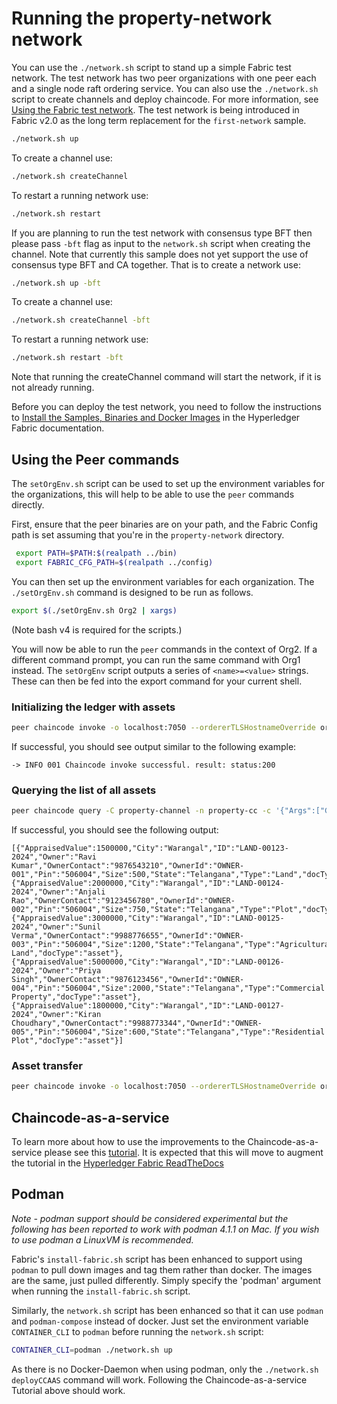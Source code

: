 # Running the property-network network

You can use the `./network.sh` script to stand up a simple Fabric test network. The test network has two peer organizations with one peer each and a single node raft ordering service. You can also use the `./network.sh` script to create channels and deploy chaincode. For more information, see [Using the Fabric test network](https://hyperledger-fabric.readthedocs.io/en/latest/test_network.html). The test network is being introduced in Fabric v2.0 as the long term replacement for the `first-network` sample.

```bash
./network.sh up
```

To create a channel use:

```bash
./network.sh createChannel
```

To restart a running network use:

```bash
./network.sh restart
```

If you are planning to run the test network with consensus type BFT then please pass `-bft` flag as input to the `network.sh` script when creating the channel. Note that currently this sample does not yet support the use of consensus type BFT and CA together.
That is to create a network use:

```bash
./network.sh up -bft
```

To create a channel use:

```bash
./network.sh createChannel -bft
```

To restart a running network use:

```bash
./network.sh restart -bft
```

Note that running the createChannel command will start the network, if it is not already running.

Before you can deploy the test network, you need to follow the instructions to [Install the Samples, Binaries and Docker Images](https://hyperledger-fabric.readthedocs.io/en/latest/install.html) in the Hyperledger Fabric documentation.

## Using the Peer commands

The `setOrgEnv.sh` script can be used to set up the environment variables for the organizations, this will help to be able to use the `peer` commands directly.

First, ensure that the peer binaries are on your path, and the Fabric Config path is set assuming that you're in the `property-network` directory.

```bash
 export PATH=$PATH:$(realpath ../bin)
 export FABRIC_CFG_PATH=$(realpath ../config)
```

You can then set up the environment variables for each organization. The `./setOrgEnv.sh` command is designed to be run as follows.

```bash
export $(./setOrgEnv.sh Org2 | xargs)
```

(Note bash v4 is required for the scripts.)

You will now be able to run the `peer` commands in the context of Org2. If a different command prompt, you can run the same command with Org1 instead.
The `setOrgEnv` script outputs a series of `<name>=<value>` strings. These can then be fed into the export command for your current shell.

### Initializing the ledger with assets
```bash
peer chaincode invoke -o localhost:7050 --ordererTLSHostnameOverride orderer.example.com --tls --cafile "${PWD}/organizations/ordererOrganizations/example.com/orderers/orderer.example.com/msp/tlscacerts/tlsca.example.com-cert.pem" -C property-channel -n property-cc --peerAddresses localhost:7051 --tlsRootCertFiles "${PWD}/organizations/peerOrganizations/org1.example.com/peers/peer0.org1.example.com/tls/ca.crt" --peerAddresses localhost:9051 --tlsRootCertFiles "${PWD}/organizations/peerOrganizations/org2.example.com/peers/peer0.org2.example.com/tls/ca.crt" -c '{"function":"InitLedger","Args":[]}'
```

If successful, you should see output similar to the following example:
```shell
-> INFO 001 Chaincode invoke successful. result: status:200
```

### Querying the list of all assets
```bash
peer chaincode query -C property-channel -n property-cc -c '{"Args":["GetAllAssets"]}'
```

If successful, you should see the following output:
```shell
[{"AppraisedValue":1500000,"City":"Warangal","ID":"LAND-00123-2024","Owner":"Ravi Kumar","OwnerContact":"9876543210","OwnerId":"OWNER-001","Pin":"506004","Size":500,"State":"Telangana","Type":"Land","docType":"asset"},{"AppraisedValue":2000000,"City":"Warangal","ID":"LAND-00124-2024","Owner":"Anjali Rao","OwnerContact":"9123456780","OwnerId":"OWNER-002","Pin":"506004","Size":750,"State":"Telangana","Type":"Plot","docType":"asset"},{"AppraisedValue":3000000,"City":"Warangal","ID":"LAND-00125-2024","Owner":"Sunil Verma","OwnerContact":"9988776655","OwnerId":"OWNER-003","Pin":"506004","Size":1200,"State":"Telangana","Type":"Agricultural Land","docType":"asset"},{"AppraisedValue":5000000,"City":"Warangal","ID":"LAND-00126-2024","Owner":"Priya Singh","OwnerContact":"9876123456","OwnerId":"OWNER-004","Pin":"506004","Size":2000,"State":"Telangana","Type":"Commercial Property","docType":"asset"},{"AppraisedValue":1800000,"City":"Warangal","ID":"LAND-00127-2024","Owner":"Kiran Choudhary","OwnerContact":"9988773344","OwnerId":"OWNER-005","Pin":"506004","Size":600,"State":"Telangana","Type":"Residential Plot","docType":"asset"}]
```

### Asset transfer
```bash
peer chaincode invoke -o localhost:7050 --ordererTLSHostnameOverride orderer.example.com --tls --cafile "${PWD}/organizations/ordererOrganizations/example.com/orderers/orderer.example.com/msp/tlscacerts/tlsca.example.com-cert.pem" -C property-channel -n property-cc --peerAddresses localhost:7051 --tlsRootCertFiles "${PWD}/organizations/peerOrganizations/org1.example.com/peers/peer0.org1.example.com/tls/ca.crt" --peerAddresses localhost:9051 --tlsRootCertFiles "${PWD}/organizations/peerOrganizations/org2.example.com/peers/peer0.org2.example.com/tls/ca.crt" -c '{"function":"TransferAsset","Args":["LAND-00129-2024", "Ankit", "OWNER-069", "9988696969", "1200000"]}'
```

## Chaincode-as-a-service

To learn more about how to use the improvements to the Chaincode-as-a-service please see this [tutorial](./property-network/../CHAINCODE_AS_A_SERVICE_TUTORIAL.md). It is expected that this will move to augment the tutorial in the [Hyperledger Fabric ReadTheDocs](https://hyperledger-fabric.readthedocs.io/en/release-2.4/cc_service.html)


## Podman

*Note - podman support should be considered experimental but the following has been reported to work with podman 4.1.1 on Mac. If you wish to use podman a LinuxVM is recommended.*

Fabric's `install-fabric.sh` script has been enhanced to support using `podman` to pull down images and tag them rather than docker. The images are the same, just pulled differently. Simply specify the 'podman' argument when running the `install-fabric.sh` script.

Similarly, the `network.sh` script has been enhanced so that it can use `podman` and `podman-compose` instead of docker. Just set the environment variable `CONTAINER_CLI` to `podman` before running the `network.sh` script:

```bash
CONTAINER_CLI=podman ./network.sh up
````

As there is no Docker-Daemon when using podman, only the `./network.sh deployCCAAS` command will work. Following the Chaincode-as-a-service Tutorial above should work.


